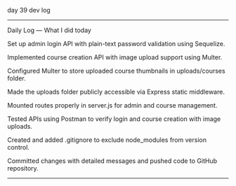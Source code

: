 day 39 dev log 

---

Daily Log — What I did today

Set up admin login API with plain-text password validation using Sequelize.

Implemented course creation API with image upload support using Multer.

Configured Multer to store uploaded course thumbnails in uploads/courses folder.

Made the uploads folder publicly accessible via Express static middleware.

Mounted routes properly in server.js for admin and course management.

Tested APIs using Postman to verify login and course creation with image uploads.

Created and added .gitignore to exclude node_modules from version control.

Committed changes with detailed messages and pushed code to GitHub repository.



---


